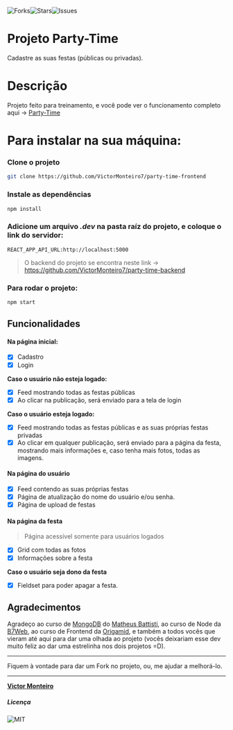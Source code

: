 ![Forks](https://img.shields.io/github/forks/VictorMonteiro7/party-time-frontend)![Stars](https://img.shields.io/github/stars/VictorMonteiro7/party-time-frontend)![Issues](https://img.shields.io/github/issues/VictorMonteiro7/party-time-frontend)

# Projeto Party-Time

Cadastre as suas festas (públicas ou privadas).

# Descrição

Projeto feito para treinamento, e você pode ver o funcionamento completo aqui -> [Party-Time](https://party-time-frontend.vercel.app/)

# Para instalar na sua máquina:

### Clone o projeto

```bash
git clone https://github.com/VictorMonteiro7/party-time-frontend
```

### Instale as dependências

```bash
npm install
```

### Adicione um arquivo _.dev_ na pasta raíz do projeto, e coloque o link do servidor:

`REACT_APP_API_URL:http://localhost:5000`

> O backend do projeto se encontra neste link -> https://github.com/VictorMonteiro7/party-time-backend

### Para rodar o projeto:

```bash
npm start
```

## Funcionalidades

#### Na página inicial:

- [x] Cadastro
- [x] Login

**Caso o usuário não esteja logado:**

- [x] Feed mostrando todas as festas públicas
- [x] Ao clicar na publicação, será enviado para a tela de login

**Caso o usuário esteja logado:**

- [x] Feed mostrando todas as festas públicas e as suas próprias festas privadas
- [x] Ao clicar em qualquer publicação, será enviado para a página da festa, mostrando mais informações e, caso tenha mais fotos, todas as imagens.

#### Na página do usuário

- [x] Feed contendo as suas próprias festas
- [x] Página de atualização do nome do usuário e/ou senha.
- [x] Página de upload de festas

#### Na página da festa

> Página acessível somente para usuários logados

- [x] Grid com todas as fotos
- [x] Informações sobre a festa

**Caso o usuário seja dono da festa**

- [x] Fieldset para poder apagar a festa.

## Agradecimentos

Agradeço ao curso de [MongoDB](https://www.udemy.com/course/mongodb-do-basico-ao-avancado-c-mongoose-e-projetos/) do [Matheus Battisti](https://www.linkedin.com/in/matheusbattisti/), ao curso de Node da [B7Web](https://b7web.com.br/fullstack/), ao curso de Frontend da [Origamid](http://origamid.com/), e também a todos vocês que vieram até aqui para dar uma olhada ao projeto (vocês deixariam esse dev muito feliz ao dar uma estrelinha nos dois projetos =D).

---

Fiquem à vontade para dar um Fork no projeto, ou, me ajudar a melhorá-lo.

---

**[Victor Monteiro](https://github.com/VictorMonteiro7)**

##### Licença

![MIT](https://img.shields.io/github/license/VictorMonteiro7/party-time-frontend)
